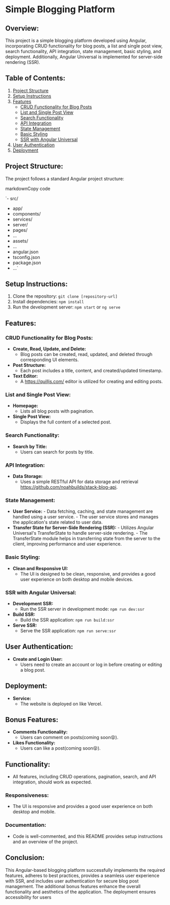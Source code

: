 
# Simple Blogging Platform

## Overview:

This project is a simple blogging platform developed using Angular, incorporating CRUD functionality for blog posts, a list and single post view, search functionality, API integration, state management, basic styling, and deployment. Additionally, Angular Universal is implemented for server-side rendering (SSR).

## Table of Contents:

1.  [Project Structure](#project-structure)
2.  [Setup Instructions](#setup-instructions)
3.  [Features](#features)
    -   [CRUD Functionality for Blog Posts](#crud-functionality-for-blog-posts)
    -   [List and Single Post View](#list-and-single-post-view)
    -   [Search Functionality](#search-functionality)
    -   [API Integration](#api-integration)
    -   [State Management](#state-management)
    -   [Basic Styling](#basic-styling)
    -   [SSR with Angular Universal](#ssr-with-angular-universal)
4.  [User Authentication](#user-authentication)
5.  [Deployment](#deployment)



## Project Structure:

The project follows a standard Angular project structure:

markdownCopy code

`- src/
 - app/
 - components/
 - services/
 - server/
 - pages/
 - ...
 - assets/
 - ...
- angular.json
- tsconfig.json
- package.json
- ...` 

## Setup Instructions:

1.  Clone the repository: `git clone [repository-url]`
2.  Install dependencies: `npm install`
3.  Run the development server: `npm start` or `ng serve`

## Features:

### CRUD Functionality for Blog Posts:

-   **Create, Read, Update, and Delete:**
    -   Blog posts can be created, read, updated, and deleted through corresponding UI elements.
-   **Post Structure:**
    -   Each post includes a title, content, and created/updated timestamp.
-   **Text Editor:**
    -   A https://quilljs.com/ editor is utilized for creating and editing posts.

### List and Single Post View:

-   **Homepage:**
    -   Lists all blog posts with pagination.
-   **Single Post View:**
    -   Displays the full content of a selected post.

### Search Functionality:

-   **Search by Title:**
    -   Users can search for posts by title.

### API Integration:


-   **Data Storage:**
    -   Uses a simple RESTful API for data storage and retrieval https://github.com/noahbuilds/stack-blog-api.

### State Management:

- **User Service:**  - Data fetching, caching, and state management are handled using a user service. - The user service stores and manages the application's state related to user data.
-  **Transfer State for Server-Side Rendering (SSR):**  - Utilizes Angular Universal's TransferState to handle server-side rendering. - The TransferState module helps in transferring state from the server to the client, improving performance and user experience.

### Basic Styling:

-   **Clean and Responsive UI:**
    -   The UI is designed to be clean, responsive, and provides a good user experience on both desktop and mobile devices.

### SSR with Angular Universal:

-   **Development SSR:**
    -   Run the SSR server in development mode: `npm run dev:ssr`
-   **Build SSR:**
    -   Build the SSR application: `npm run build:ssr`
-   **Serve SSR:**
    -   Serve the SSR application: `npm run serve:ssr`

## User Authentication:

-   **Create and Login User:**
    -   Users need to create an account or log in before creating or editing a blog post.

## Deployment:

-   **Service:**
    -   The website is deployed on like Vercel.

## Bonus Features:

-   **Comments Functionality:**
    -   Users can comment on posts(coming soon😝).
-   **Likes Functionality:**
    -   Users can like a post(coming soon😝).

##  Functionality:


-   All features, including CRUD operations, pagination, search, and API integration, should work as expected.

### Responsiveness:

-   The UI is responsive and provides a good user experience on both desktop and mobile.

### Documentation:

-   Code is well-commented, and this README provides setup instructions and an overview of the project.

## Conclusion:

This Angular-based blogging platform successfully implements the required features, adheres to best practices, provides a seamless user experience with SSR, and includes user authentication for secure blog post management. The additional bonus features enhance the overall functionality and aesthetics of the application. The deployment ensures accessibility for users
